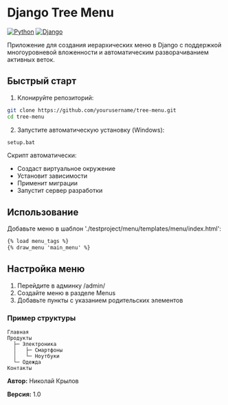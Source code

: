 # Django Tree Menu

[![Python](https://img.shields.io/badge/Python-3.8%2B-blue)](https://python.org)
[![Django](https://img.shields.io/badge/Django-3.2%2B-green)](https://djangoproject.com)

Приложение для создания иерархических меню в Django с поддержкой многоуровневой вложенности и автоматическим разворачиванием активных веток.

## Быстрый старт

1. Клонируйте репозиторий:
```bash
git clone https://github.com/yourusername/tree-menu.git
cd tree-menu
```
2. Запустите автоматическую установку (Windows):
```bash
setup.bat
```

Скрипт автоматически:
- Создаст виртуальное окружение
- Установит зависимости
- Применит миграции
- Запустит сервер разработки

## Использование
Добавьте меню в шаблон './testproject/menu/templates/menu/index.html':

```html
{% load menu_tags %}
{% draw_menu 'main_menu' %}
```
## Настройка меню
1. Перейдите в админку /admin/
2. Создайте меню в разделе Menus
3. Добавьте пункты с указанием родительских элементов

### Пример структуры
```text
Главная
Продукты
  ├─ Электроника
  │   ├─ Смартфоны
  │   └─ Ноутбуки
  └─ Одежда
Контакты
```

**Автор:** Николай Крылов

**Версия:** 1.0
